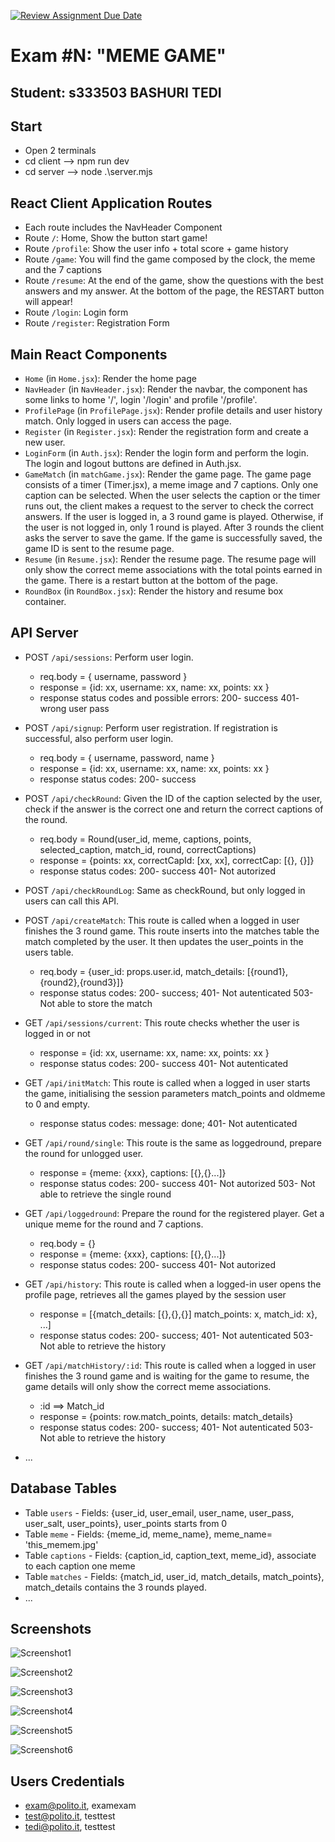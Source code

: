 [![Review Assignment Due Date](https://classroom.github.com/assets/deadline-readme-button-24ddc0f5d75046c5622901739e7c5dd533143b0c8e959d652212380cedb1ea36.svg)](https://classroom.github.com/a/AVMm0VzU)
# Exam #N: "MEME GAME"
## Student: s333503 BASHURI TEDI 

## Start
- Open 2 terminals
- cd client --> npm run dev
- cd server --> node .\server.mjs

## React Client Application Routes
- Each route includes the NavHeader Component 
- Route `/`: Home, Show the button start game!
- Route `/profile`: Show the user info + total score + game history
- Route `/game`: You will find the game composed by the clock, the meme and the 7 captions
- Route `/resume`: At the end of the game, show the questions with the best answers and   my answer. At the bottom of the page, the RESTART button will appear!
- Route `/login`: Login form
- Route `/register`: Registration Form

## Main React Components

- `Home` (in `Home.jsx`): Render the home page
- `NavHeader` (in `NavHeader.jsx`): Render the navbar, the component has some links to home '/', login '/login' and profile '/profile'.
- `ProfilePage` (in `ProfilePage.jsx`): Render profile details and user history match. Only logged in users can access the page.
- `Register` (in `Register.jsx`): Render the registration form and create a new user.
- `LoginForm` (in `Auth.jsx`): Render the login form and perform the login. The login and logout buttons are defined in Auth.jsx.
- `GameMatch` (in `matchGame.jsx`): Render the game page. The game page consists of a timer (Timer.jsx), a meme image and 7 captions. Only one caption can be selected. When the user selects the caption or the timer runs out, the client makes a request to the server to check the correct answers. If the user is logged in, a 3 round game is played. Otherwise, if the user is not logged in, only 1 round is played.
After 3 rounds the client asks the server to save the game. If the game is successfully saved, the game ID is sent to the resume page.
- `Resume` (in `Resume.jsx`): Render the resume page. The resume page will only show the correct meme associations with the total points earned in the game. There is a restart button at the bottom of the page.
- `RoundBox` (in `RoundBox.jsx`): Render the history and resume box container.

## API Server

- POST `/api/sessions`: Perform user login.
  - req.body = { username, password }
  - response = {id: xx, username: xx, name: xx, points: xx }
  - response status codes and possible errors: 200- success
                                               401- wrong user pass

- POST `/api/signup`: Perform user registration. If registration is successful, also perform user login.
  - req.body = { username, password, name }
  - response = {id: xx, username: xx, name: xx, points: xx }
  - response status codes: 200- success

- POST `/api/checkRound`: Given the ID of the caption selected by the user, check if the answer is the correct one and return the correct captions of the round.
  - req.body = Round(user_id, meme, captions, points, selected_caption, match_id, round, correctCaptions)
  - response = {points: xx, correctCapId: [xx, xx], correctCap: [{}, {}]}
  - response status codes: 200- success
                           401- Not autorized
- POST `/api/checkRoundLog`: Same as checkRound, but only logged in users can call this API.

- POST `/api/createMatch`: This route is called when a logged in user finishes the 3 round game. This route inserts into the matches table the match completed by the user. It then updates the user_points in the users table.
  - req.body = {user_id: props.user.id, match_details: [{round1},{round2},{round3}]}
  - response status codes: 200- success;
                           401- Not autenticated
                           503- Not able to store the match
                                
- GET `/api/sessions/current`: This route checks whether the user is logged in or not
  - response = {id: xx, username: xx, name: xx, points: xx }
  - response status codes: 200- success
                           401- Not autenticated

- GET `/api/initMatch`: This route is called when a logged in user starts the game, initialising the session parameters match_points and oldmeme to 0 and empty.
  - response status codes: message: done;
                           401- Not autenticated


- GET `/api/round/single`: This route is the same as loggedround, prepare the round for unlogged user.
  - response = {meme: {xxx}, captions: [{},{}...]}
  - response status codes: 200- success
                           401- Not autorized
                           503- Not able to retrieve the single round

- GET `/api/loggedround`: Prepare the round for the registered player. Get a unique meme for the round and 7 captions.
  - req.body = {}
  - response = {meme: {xxx}, captions: [{},{}...]}
  - response status codes: 200- success
                           401- Not autorized

- GET `/api/history`: This route is called when a logged-in user opens the profile page, retrieves all the games played by the session user
  - response = [{match_details: [{},{},{}] match_points: x, match_id: x}, ...]
  - response status codes: 200- success;
                           401- Not autenticated
                           503- Not able to retrieve the history

- GET `/api/matchHistory/:id`: This route is called when a logged in user finishes the 3 round game and is waiting for the game to resume, the game details will only show the correct meme associations.
  - :id ==> Match_id
  - response = {points: row.match_points, details: match_details}
  - response status codes: 200- success;
                           401- Not autenticated
                           503- Not able to retrieve the history



- ...

## Database Tables

- Table `users` - Fields: {user_id, user_email, user_name, user_pass, user_salt, user_points}, user_points starts from 0
- Table `meme` - Fields: {meme_id, meme_name}, meme_name= 'this_memem.jpg'
- Table `captions` - Fields: {caption_id, caption_text, meme_id}, associate to each caption one meme
- Table `matches` - Fields: {match_id, user_id, match_details, match_points}, match_details contains the 3 rounds played.
- ...


## Screenshots

![Screenshot1](./screenshot/Home.png)

![Screenshot2](./screenshot/Game.png)

![Screenshot3](./screenshot/Round_end.png)

![Screenshot4](./screenshot/Resume.png)

![Screenshot5](./screenshot/ProfilePage.png)

![Screenshot6](./screenshot/Register.png)


## Users Credentials

- exam@polito.it, examexam
- test@polito.it, testtest
- tedi@polito.it, testtest
